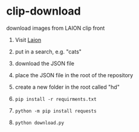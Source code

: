 # clip-download
 download images from LAION clip front
 
1. Visit [Laion](https://rom1504.github.io/clip-retrieval/?back=https%3A%2F%2Fknn5.laion.ai&index=laion5B&useMclip=false)

2. put in a search, e.g. "cats"

3. download the JSON file

4. place the JSON file in the root of the repository 

5. create a new folder in the root called "hd"

6. `pip install -r requirments.txt`

7. `python -m pip install requests`

8. `python download.py`

